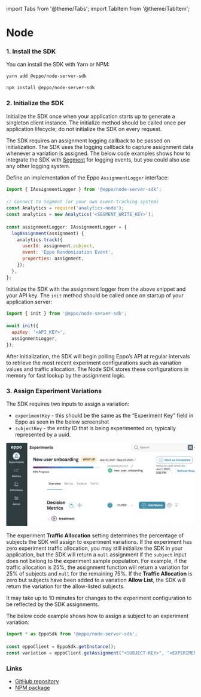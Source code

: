import Tabs from '@theme/Tabs';
import TabItem from '@theme/TabItem';

# Node

### 1. Install the SDK
You can install the SDK with Yarn or NPM:

<Tabs>
<TabItem value="yarn" label="Yarn">

```bash
yarn add @eppo/node-server-sdk
```

</TabItem>


<TabItem value="npm" label="NPM">

```bash
npm install @eppo/node-server-sdk
```

</TabItem>
</Tabs>

### 2. Initialize the SDK

Initialize the SDK once when your application starts up to generate a singleton client instance. The initialize method should be called once per application lifecycle; do not initialize the SDK on every request.

The SDK requires an assignment logging callback to be passed on initialization. The SDK uses the logging callback to capture assignment data whenever a variation is assigned. The below code examples shows how to integrate the SDK with [Segment](https://segment.com/docs/) for logging events, but you could also use any other logging system.

Define an implementation of the Eppo `AssignmentLogger` interface:

```javascript
import { IAssignmentLogger } from '@eppo/node-server-sdk';

// Connect to Segment (or your own event-tracking system)
const Analytics = require('analytics-node');
const analytics = new Analytics('<SEGMENT_WRITE_KEY>');

const assignmentLogger: IAssignmentLogger = {
  logAssignment(assignment) {
    analytics.track({
      userId: assignment.subject,
      event: 'Eppo Randomization Event',
      properties: assignment,
    });
  },
};
```

Initialize the SDK with the assignment logger from the above snippet and your API key. The `init` method should be called once on startup of your application server:

```javascript
import { init } from '@eppo/node-server-sdk';

await init({
  apiKey: '<API_KEY>',
  assignmentLogger,
});
```

After initialization, the SDK will begin polling Eppo’s API at regular intervals to retrieve the most recent experiment configurations such as variation values and traffic allocation. The Node SDK stores these configurations in memory for fast lookup by the assignment logic.

### 3. Assign Experiment Variations

The SDK requires two inputs to assign a variation:

- `experimentKey` - this should be the same as the “Experiment Key” field in Eppo as seen in the below screenshot
- `subjectKey` - the entity ID that is being experimented on, typically represented by a uuid.

![Screen Shot 2022-05-04 at 4.51.42 PM.png](../../../../static/img/connecting-data/experiment-key.png)

The experiment **Traffic Allocation** setting determines the percentage of subjects the SDK will assign to experiment variations. If the experiment has zero experiment traffic allocation, you may still initialize the SDK in your application, but the SDK will return a `null` assignment if the `subject` input does not belong to the experiment sample population. For example, if the traffic allocation is 25%, the assignment function will return a variation for 25% of subjects and `null` for the remaining 75%. If the **Traffic Allocation** is zero but subjects have been added to a variation **Allow List**, the SDK will return the variation for the allow-listed subjects.

It may take up to 10 minutes for changes to the experiment configuration to be reflected by the SDK assignments.

The below code example shows how to assign a subject to an experiment variation:

```javascript
import * as EppoSdk from '@eppo/node-server-sdk';

const eppoClient = EppoSdk.getInstance();
const variation = eppoClient.getAssignment("<SUBJECT-KEY>", "<EXPERIMENT-KEY>");
```

### Links
- [GitHub repository](https://github.com/Eppo-exp/node-server-sdk)
- [NPM package](https://www.npmjs.com/package/@eppo/node-server-sdk)